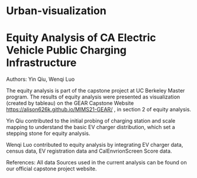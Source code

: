 # Urban-visualization

# Equity Analysis of CA Electric Vehicle Public Charging Infrastructure
Authors: Yin Qiu, Wenqi Luo

The equity analysis is part of the capstone project at UC Berkeley Master program. The results of equity analysis were presented as visualization (created by tableau) on the GEAR Capstone Website https://alison626k.github.io/MIMS21-GEAR/ , in section 2 of equity analysis.

Yin Qiu contributed to the initial probing of charging station and scale mapping to understand the basic EV charger distribution, which set a stepping stone for equity analysis.

Wenqi Luo contributed to equity analysis by integrating EV charger data, census data, EV registration data and CalEnvrionScreen Score data. 

References: All data Sources used in the current analysis can be found on our official capstone project website.
